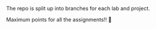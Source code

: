 The repo is split up into branches for each lab and project.

Maximum points for all the assignments!! 🎊
